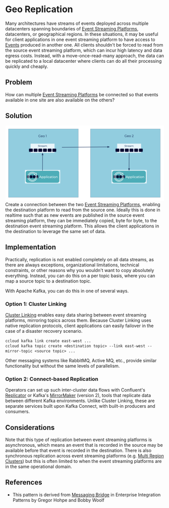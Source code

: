 # Geo Replication
Many architectures have streams of events deployed across multiple datacenters spanning boundaries of [Event Streaming Platforms](../event-stream/event-streaming-platform.md), datacenters, or geographical regions.
In these situations, it may be useful for client applications in one event streaming platform to have access to [Events](../event/event.md) produced in another one.
All clients shouldn't be forced to read from the source event streaming platform, which can incur high latency and data egress costs.
Instead, with a move-once-read-many approach, the data can be replicated to a local datacenter where clients can do all their processing quickly and cheaply.

## Problem
How can multiple [Event Streaming Platforms](../event-stream/event-streaming-platform.md) be connected so that events available in one site are also available on the others?

## Solution
![geo-replication](../img/geo-replication.png)
Create a connection between the two [Event Streaming Platforms](../event-stream/event-streaming-platform.md), enabling the destination platform to read from the source one.
Ideally this is done in realtime such that as new events are published in the source event streaming platform, they can be immediately copied, byte for byte, to the destination event streaming platform.
This allows the client applications in the destination to leverage the same set of data.

## Implementation
Practically, replication is not enabled completely on all data streams, as there are always exceptions, organizational limitations, technical constraints, or other reasons why you wouldn't want to copy absolutely everything.
Instead, you can do this on a per topic basis, where you can map a source topic to a destination topic.

With Apache Kafka, you can do this in one of several ways.

### Option 1: Cluster Linking

[Cluster Linking](https://docs.confluent.io/cloud/current/multi-cloud/cluster-linking.html) enables easy data sharing between event streaming platforms, mirroring topics across them.
Because Cluster Linking uses native replication protocols, client applications can easily failover in the case of a disaster recovery scenario.

```
ccloud kafka link create east-west ...
ccloud kafka topic create <destination topic> --link east-west --mirror-topic <source topic> ...
```

Other messaging systems like RabbitMQ, Active MQ, etc., provide similar functionality but without the same levels of parallelism.

### Option 2: Connect-based Replication

Operators can set up such inter-cluster data flows with Confluent's [Replicator](https://docs.confluent.io/cloud/current/clusters/migrate-topics-on-cloud-clusters.html) or Kafka's [MirrorMaker](https://kafka.apache.org/documentation/#georeplication) (version 2), tools that replicate data between different Kafka environments.
Unlike Cluster Linking, these are separate services built upon Kafka Connect, with built-in producers and consumers.

## Considerations
Note that this type of replication between event streaming platforms is asynchronous, which means an event that is recorded in the source may be available before that event is recorded in the destination.
There is also synchronous replication across event streaming platforms (e.g. [Multi Region Clusters](https://docs.confluent.io/platform/current/multi-dc-deployments/index.html)) but this is often limited to when the event streaming platforms are in the same operational domain.

## References
* This pattern is derived from [Messaging Bridge](https://www.enterpriseintegrationpatterns.com/patterns/messaging/MessagingBridge.html) in Enterprise Integration Patterns by Gregor Hohpe and Bobby Woolf
